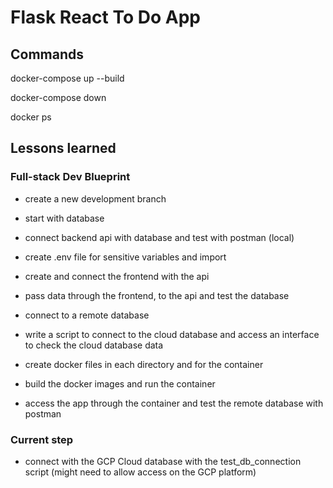 # Flask React To Do App

## Commands

docker-compose up --build

docker-compose down

docker ps


## Lessons learned

### Full-stack Dev Blueprint

- create a new development branch
- start with database
- connect backend api with database and test with postman (local)
- create .env file for sensitive variables and import
- create and connect the frontend with the api
- pass data through the frontend, to the api and test the database

- connect to a remote database 
- write a script to connect to the cloud database and access an interface to check the cloud database data
- create docker files in each directory and for the container
- build the docker images and run the container
- access the app through the container and test the remote database with postman

### Current step

- connect with the GCP Cloud database with the test_db_connection script (might need to allow access on the GCP platform)